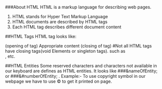 ###About HTML
HTML is a markup language for describing web pages.

1) HTML stands for Hyper Text Markup Language
2) HTML documents are described by HTML tags
3) Each HTML tag describes different document content

##HTML Tags
HTML tag looks like:

(opening of tag) <tagname> Appropriate content </tagname> (closing of tag)
#Not all HTML tags have closing tags(void Elements or singleton tags). such as <br>,<meta> etc.

##HTML Entities
Some reserved characters and characters not available in our keyboard are defines as HTML entities.
It looks like ###&nameOfEntity; or ###&#numberOfEntity; .
Example:- To use copyright symbol in our webpage we have to use &copy; to get it printed on page. 
